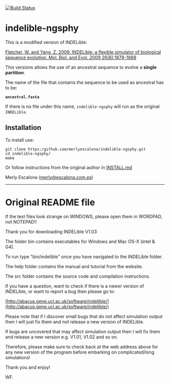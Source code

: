 [![Build Status](https://travis-ci.org/merlyescalona/indelible-ngsphy.svg?branch=master)](https://travis-ci.org/merlyescalona/indelible-ngsphy)

# indelible-ngsphy

This is a modified version of INDELible:

[Fletcher, W. and Yang, Z. 2009. INDELible: a flexible simulator of biological sequence evolution. Mol. Biol. and Evol. 2009 26(8):1879-1888](http://abacus.gene.ucl.ac.uk/software/indelible/)

This versions allows the use of an ancestral sequence to evolve a **single partition**.

The name of the file that contains the sequence to be used as ancestral has to be:

**`ancestral.fasta`**

If there is no file under this name, `indelible-ngsphy` will run as the original `INDELible`.

## Installation

To install use:

```
git clone https:/github.com/merlyescalona/indelible-ngsphy.git
cd indelible-ngsphy/
make
```

Or follow instructions from the original author in [INSTALL.md](INSTALL.md)

Merly Escalona (merly@escalona.com.es)

------

# Original README file

If the text files look strange on WINDOWS, please open them in WORDPAD, not NOTEPAD!!

Thank you for downloading INDELible V1.03

The folder bin contains executables for Windows and Mac OS-X (intel & G4).

To run type "bin/indelible" once you have navigated to the INDELible folder.

The help folder contains the manual and tutorial from the website.

The src folder contains the source code and compilation instructions.

If you have a question, want to check if there is a newer version of INDELible,
or want to report a bug then please go to:

[http://abacus.gene.ucl.ac.uk/software/indelible/](http://abacus.gene.ucl.ac.uk/software/indelible/)

Please note that if I discover small bugs that do not affect simulation output
then I will just fix them and not release a new version of INDELible.

If bugs are uncovered that may affect simulation output then I will fix them and
release a new version e.g. V1.01, V1.02 and so on.

Therefore, please make sure to check back at the web address above for any
new version of the program before embarking on complicated/long simulations!

Thank you and enjoy!

WF.
